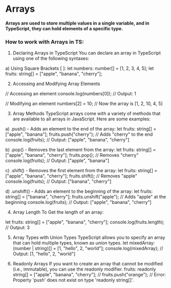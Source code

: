 # Arrays 

**Arrays are used to store multiple values in a single variable, and in TypeScript, they can hold elements of a specific type.**

### How to work with Arrays in TS: 
1. Declaring Arrays in TypeScript
You can declare an array in TypeScript using one of the following syntaxes:

a) Using Square Brackets [ ]:
let numbers: number[] = [1, 2, 3, 4, 5];
let fruits: string[] = ["apple", "banana", "cherry"];


2. Accessing and Modifying Array Elements

// Accessing an element
console.log(numbers[0]); // Output: 1

// Modifying an element
numbers[2] = 10; // Now the array is [1, 2, 10, 4, 5]


3. Array Methods
TypeScript arrays come with a variety of methods that are available to all arrays in JavaScript. Here are some examples:

a) .push() - Adds an element to the end of the array:
let fruits: string[] = ["apple", "banana"];
fruits.push("cherry"); // Adds "cherry" to the end
console.log(fruits); // Output: ["apple", "banana", "cherry"]

b) .pop() - Removes the last element from the array:
let fruits: string[] = ["apple", "banana", "cherry"];
fruits.pop(); // Removes "cherry"
console.log(fruits); // Output: ["apple", "banana"]

c) .shift() - Removes the first element from the array:
let fruits: string[] = ["apple", "banana", "cherry"];
fruits.shift(); // Removes "apple"
console.log(fruits); // Output: ["banana", "cherry"]

d) .unshift() - Adds an element to the beginning of the array:
let fruits: string[] = ["banana", "cherry"];
fruits.unshift("apple"); // Adds "apple" at the beginning
console.log(fruits); // Output: ["apple", "banana", "cherry"]


4. Array Length 
To Get the length of an array:

let fruits: string[] = ["apple", "banana", "cherry"];
console.log(fruits.length); // Output: 3


5. Array Types with Union Types
TypeScript allows you to specify an array that can hold multiple types, known as union types.
let mixedArray: (number | string)[] = [1, "hello", 2, "world"];
console.log(mixedArray); // Output: [1, "hello", 2, "world"]


6. Readonly Arrays
If you want to create an array that cannot be modified (i.e., immutable), you can use the readonly modifier.
fruits: readonly string[] = ["apple", "banana", "cherry"];
// fruits.push("orange"); // Error: Property 'push' does not exist on type 'readonly string[]'.



